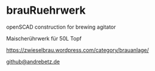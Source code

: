 # brauRuehrwerk
openSCAD construction for brewing agitator

Maischerührwerk für 50L Topf 

https://zwieselbrau.wordpress.com/category/brauanlage/

github@andrebetz.de
